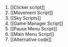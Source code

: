 1. [[Clicker script]]
2. [[Movement Script]]
3. [[Sky Scripts]]
4. [[Game Manager Script]]
5. [[Pause Menu Script]]
6. [[Main Menu Script]]
7. [[Alternative code]]